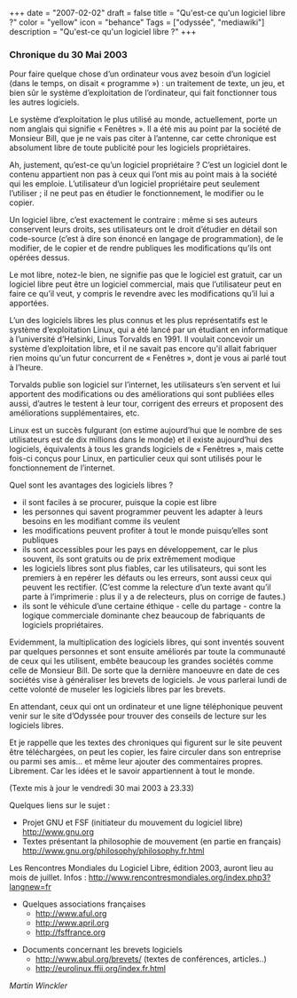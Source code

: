 +++
date = "2007-02-02"
draft = false
title = "Qu'est-ce qu'un logiciel libre ?"
color = "yellow"
icon = "behance"
Tags = ["odyssée", "mediawiki"]
description = "Qu'est-ce qu'un logiciel libre ?"
+++

### Chronique du 30 Mai 2003

Pour faire quelque chose d’un ordinateur vous avez besoin d’un logiciel
(dans le temps, on disait « programme ») : un traitement de texte, un
jeu, et bien sûr le système d’exploitation de l’ordinateur, qui fait
fonctionner tous les autres logiciels.

Le système d’exploitation le plus utilisé au monde, actuellement, porte
un nom anglais qui signifie « Fenêtres ». Il a été mis au point par la
société de Monsieur Bill, que je ne vais pas citer à l’antenne, car
cette chronique est absolument libre de toute publicité pour les
logiciels propriétaires.

Ah, justement, qu’est-ce qu’un logiciel propriétaire ? C’est un logiciel
dont le contenu appartient non pas à ceux qui l’ont mis au point mais à
la société qui les emploie. L’utilisateur d’un logiciel propriétaire
peut seulement l’utiliser ; il ne peut pas en étudier le fonctionnement,
le modifier ou le copier.

Un logiciel libre, c’est exactement le contraire : même si ses auteurs
conservent leurs droits, ses utilisateurs ont le droit d’étudier en
détail son code-source (c’est à dire son énoncé en langage de
programmation), de le modifier, de le copier et de rendre publiques les
modifications qu’ils ont opérées dessus.

Le mot libre, notez-le bien, ne signifie pas que le logiciel est
gratuit, car un logiciel libre peut être un logiciel commercial, mais
que l’utilisateur peut en faire ce qu’il veut, y compris le revendre
avec les modifications qu’il lui a apportées.

L’un des logiciels libres les plus connus et les plus représentatifs est
le système d’exploitation Linux, qui a été lancé par un étudiant en
informatique à l’université d’Helsinki, Linus Torvalds en 1991. Il
voulait concevoir un système d’exploitation libre, et il ne savait pas
encore qu'il allait fabriquer rien moins qu'un futur concurrent de «
Fenêtres », dont je vous ai parlé tout à l’heure.

Torvalds publie son logiciel sur l’internet, les utilisateurs s’en
servent et lui apportent des modifications ou des améliorations qui sont
publiées elles aussi, d’autres le testent à leur tour, corrigent des
erreurs et proposent des améliorations supplémentaires, etc.

Linux est un succès fulgurant (on estime aujourd’hui que le nombre de
ses utilisateurs est de dix millions dans le monde) et il existe
aujourd’hui des logiciels, équivalents à tous les grands logiciels de «
Fenêtres », mais cette fois-ci conçus pour Linux, en particulier ceux
qui sont utilisés pour le fonctionnement de l’internet.

Quel sont les avantages des logiciels libres ?

-   il sont faciles à se procurer, puisque la copie est libre
-   les personnes qui savent programmer peuvent les adapter à leurs
    besoins en les modifiant comme ils veulent
-   les modifications peuvent profiter à tout le monde puisqu’elles sont
    publiques
-   ils sont accessibles pour les pays en développement, car le plus
    souvent, ils sont gratuits ou de prix extrêmement modique
-   les logiciels libres sont plus fiables, car les utilisateurs, qui
    sont les premiers à en repérer les défauts ou les erreurs, sont
    aussi ceux qui peuvent les rectifier. (C’est comme la relecture d’un
    texte avant qu’il parte à l’imprimerie : plus il y a de relecteurs,
    plus on corrige de fautes.)
-   ils sont le véhicule d’une certaine éthique - celle du partage -
    contre la logique commerciale dominante chez beaucoup de fabriquants
    de logiciels propriétaires.

Evidemment, la multiplication des logiciels libres, qui sont inventés
souvent par quelques personnes et sont ensuite améliorés par toute la
communauté de ceux qui les utilisent, embête beaucoup les grandes
sociétés comme celle de Monsieur Bill. De sorte que la dernière
manoeuvre en date de ces sociétés vise à généraliser les brevets de
logiciels. Je vous parlerai lundi de cette volonté de museler les
logiciels libres par les brevets.

En attendant, ceux qui ont un ordinateur et une ligne téléphonique
peuvent venir sur le site d’Odyssée pour trouver des conseils de lecture
sur les logiciels libres.

Et je rappelle que les textes des chroniques qui figurent sur le site
peuvent être téléchargées, on peut les copier, les faire circuler dans
son entreprise ou parmi ses amis... et même leur ajouter des
commentaires propres. Librement. Car les idées et le savoir
appartiennent à tout le monde.

(Texte mis à jour le vendredi 30 mai 2003 à 23.33)

Quelques liens sur le sujet :

-   Projet GNU et FSF (initiateur du mouvement du logiciel libre)
    <http://www.gnu.org>
-   Textes présentant la philosophie de mouvement (en partie en
    français) <http://www.gnu.org/philosophy/philosophy.fr.html>

Les Rencontres Mondiales du Logiciel Libre, édition 2003, auront lieu au
mois de juillet. Infos :
<http://www.rencontresmondiales.org/index.php3?langnew=fr>

-   Quelques associations françaises
    -   <http://www.aful.org>
    -   <http://www.april.org>
    -   <http://fsffrance.org>

<!-- -->

-   Documents concernant les brevets logiciels
    -   <http://www.abul.org/brevets/> (textes de conférences,
        articles..)
    -   <http://eurolinux.ffii.org/index.fr.html>

*Martin Winckler*

